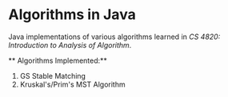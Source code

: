 # Algorithms in Java
 
Java implementations of various algorithms learned in *CS 4820: Introduction to Analysis of Algorithm*.

** Algorithms Implemented:** 

1. GS Stable Matching
2. Kruskal's/Prim's MST Algorithm